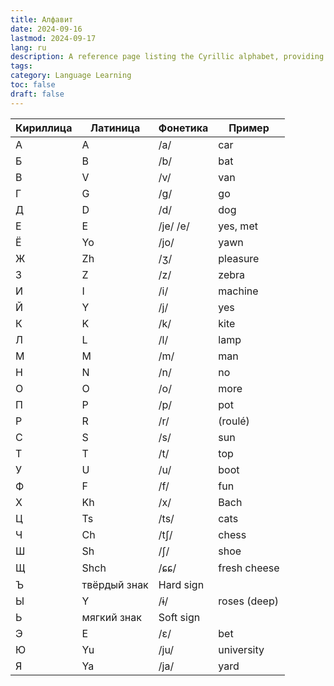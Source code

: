 ```yaml
---
title: Алфавит
date: 2024-09-16
lastmod: 2024-09-17
lang: ru
description: A reference page listing the Cyrillic alphabet, providing the letters and their corresponding sounds for quick learning and reference.
tags:
category: Language Learning
toc: false
draft: false
---
```


| Кириллица | Латиница     | Фонетика  | Пример       |
| --------- | ------------ | --------- | ------------ |
| А         | A            | /a/       | car          |
| Б         | B            | /b/       | bat          |
| В         | V            | /v/       | van          |
| Г         | G            | /g/       | go           |
| Д         | D            | /d/       | dog          |
| Е         | E            | /je/ /e/  | yes, met     |
| Ё         | Yo           | /jo/      | yawn         |
| Ж         | Zh           | /ʒ/       | pleasure     |
| З         | Z            | /z/       | zebra        |
| И         | I            | /i/       | machine      |
| Й         | Y            | /j/       | yes          |
| К         | K            | /k/       | kite         |
| Л         | L            | /l/       | lamp         |
| М         | M            | /m/       | man          |
| Н         | N            | /n/       | no           |
| О         | O            | /o/       | more         |
| П         | P            | /p/       | pot          |
| Р         | R            | /r/       | (roulé)      |
| С         | S            | /s/       | sun          |
| Т         | T            | /t/       | top          |
| У         | U            | /u/       | boot         |
| Ф         | F            | /f/       | fun          |
| Х         | Kh           | /x/       | Bach         |
| Ц         | Ts           | /ts/      | cats         |
| Ч         | Ch           | /tʃ/      | chess        |
| Ш         | Sh           | /ʃ/       | shoe         |
| Щ         | Shch         | /ɕɕ/      | fresh cheese |
| Ъ         | твёрдый знак | Hard sign |              |
| Ы         | Y            | /ɨ/       | roses (deep) |
| Ь         | мягкий знак  | Soft sign |              |
| Э         | E            | /ɛ/       | bet          |
| Ю         | Yu           | /ju/      | university   |
| Я         | Ya           | /ja/      | yard         |
